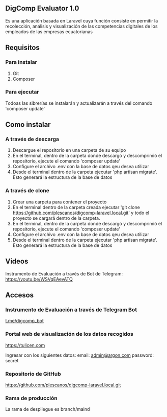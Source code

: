 ## DigComp Evaluator 1.0

Es una aplicación basada en Laravel cuya función consiste en permitir la recolección, análisis y visualización de las competencias digitales de los empleados de las empresas ecuatorianas

## Requisitos

### Para instalar
1. Git
2. Composer

### Para ejecutar

Todoas las sibrerías se instalarán y actualizarán a través del comando 'composer update'


## Como instalar

### A través de descarga

1. Descargue el repositorio en una carpeta de su equipo
2. En el terminal, dentro de la carpeta donde descargó y descomprimió el repositorio, ejecute el comando 'composer update'
3. Configure el archivo .env con la base de datos qeu desea utilizar
4. Desde el terminal dentro de la carpeta ejecutar 'php artisan migrate'. Esto generará la estructura de la base de datos

### A través de clone
1. Crear una carpeta para contener el proyecto
2. En el terminal dentro de la carpeta creada ejecutar 'git clone https://github.com/plescanos/digcomp-laravel.local.git' y todo el proyecto se cargará dentro de la carpeta.
3. En el terminal, dentro de la carpeta donde descargó y descomprimió el repositorio, ejecute el comando 'composer update'
4. Configure el archivo .env con la base de datos qeu desea utilizar
5. Desde el terminal dentro de la carpeta ejecutar 'php artisan migrate'. Esto generará la estructura de la base de datos

## Videos

Instrumento de Evaluación a través de Bot de Telegram:
https://youtu.be/WSVqEAevATQ

## Accesos

### Instrumento de Evaluación a través de Telegram Bot

[t.me/digcomp_bot](t.me/digcomp_bot)

### Portal web de visualización de los datos recogidos

https://tulicen.com

Ingresar con los siguientes datos:
email: admin@argon.com
password: secret

### Repositorio de GitHub
https://github.com/plescanos/digcomp-laravel.local.git

### Rama de producción
La rama de despliegue es branch/maind
